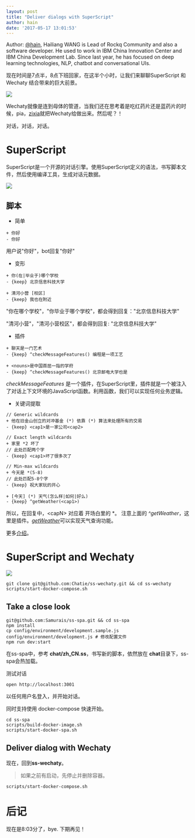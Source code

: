 ```yaml
---
layout: post
title: "Deliver dialogs with SuperScript"
author: hain
date: '2017-05-17 13:01:53'
---
```


Author: [@hain](http://blog.chatbot.io/webcv/), Hailiang WANG is Lead of Rockq Community and also a software developer. He used to work in IBM China Innovation Center and IBM China Development Lab. Since last year, he has focused on deep learning technologies, NLP, chatbot and conversational UIs.

现在时间是7点半，8点下班回家，在这半个小时，让我们来聊聊SuperScript 和 Wechaty 结合带来的巨大前景。

![](http://schneeblog.com/wp-content/uploads/2015/07/66-6-the-matrix.jpg)

Wechaty就像是连到母体的管道，当我们还在思考着是吃红药片还是蓝药片的时候，pia，[zixia](https://github.com/zixia)就把Wechaty给做出来。然后呢？！

对话，对话，对话。

# SuperScript 

SuperScript是一个开源的对话引擎。使用SuperScript定义的语法，书写脚本文件，然后使用编译工具，生成对话元数据。

![](http://static.leiphone.com/uploads/new/article/740_740/201704/58f219c511187.png?imageMogr2/format/jpg/quality/90)

## 脚本

* 简单

```
+ 你好
- 你好
```

用户说"你好"，bot回复"你好"

* 变形

```
+ 你(在|毕业于)哪个学校
- {keep} 北京信息科技大学

+ 清河小营 [校区]
- {keep} 我也在附近
```

"你在哪个学校"，"你毕业于哪个学校"，都会得到回复："北京信息科技大学"

"清河小营"，"清河小营校区"，都会得到回复: "北京信息科技大学"


* 插件

```
+ 聊天是一门艺术
- {keep} ^checkMessageFeatures() 编程是一项工艺

+ <nouns>是中国首屈一指的学府
- {keep} ^checkMessageFeatures() 北京邮电大学也是
```

*checkMessageFeatures* 是一个插件，在SuperScript里，插件就是一个被注入了对话上下文环境的JavaScript函数。利用函数，我们可以实现任何业务逻辑。

* 关键词提取

```
// Generic wildcards
+ 他在旧金山创立的对冲基金 (*) 依靠 (*) 算法来处理所有的交易
- {keep} <cap1>是一家公司<cap2>

// Exact length wildcards
+ 家里 *2 坏了
// 此处匹配两个字
- {keep} <cap1>坏了很多次了

// Min-max wildcards
+ 今天是 *(5-8)
// 此处匹配5-8个字
- {keep} 祝大家玩的开心

+ [今天] (*) 天气(怎么样|如何|好么)
- {keep} ^getWeather(<cap1>)
```

所以，在回复中，\<capN\> 对应着 开场白里的 *。
注意上面的 *^getWeather*，这里是插件。[*getWeather*](https://github.com/Samurais/ss-spa/blob/develop/plugins/index.plugin.js#L24)可以实现天气查询功能。

更多[介绍](http://www.leiphone.com/news/201704/JvBW78wfyvcfB4xW.html)。


# SuperScript and Wechaty
![](http://wac.450f.edgecastcdn.net/80450F/us103.com/files/2015/04/hf-630x433.jpg)

```
git clone git@github.com:Chatie/ss-wechaty.git && cd ss-wechaty
scripts/start-docker-compose.sh
```

## Take a close look

```
git@github.com:Samurais/ss-spa.git && cd ss-spa
npm install
cp config/environment/development.sample.js config/environment/development.js # 修改配置文件
npm run dev:start
```

在ss-spa中，参考 **chat/zh_CN.ss**，书写新的脚本，依然放在 **chat**目录下，ss-spa会热加载。

测试对话
```
open http://localhost:3001
```

以任何用户名登入，并开始对话。

同时支持使用 docker-compose 快速开始。
```
cd ss-spa
scripts/build-docker-image.sh
scripts/start-docker-spa.sh
```

## Deliver dialog with Wechaty
现在，回到**ss-wechaty**。

> 如果之前有启动，先停止并删除容器。

```
scripts/start-docker-compose.sh
```

# 后记
现在是8:03分了，bye. 下期再见！
